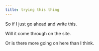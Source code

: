 ```yaml
---
title: trying this thing
---
```


So if I just go ahead and write this.

Will it come through on the site.

Or is there more going on here than I think.